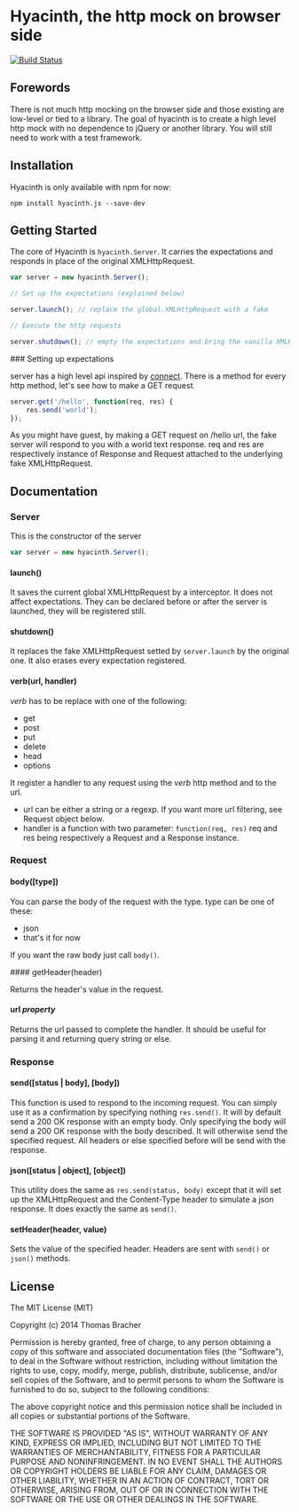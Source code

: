 # Hyacinth, the http mock on browser side
[![Build Status](https://travis-ci.org/ThomasBracher/hyacinth.svg?branch=master)](https://travis-ci.org/ThomasBracher/hyacinth)


## Forewords
There is not much http mocking on the browser side and those existing are low-level or tied to a library. The goal of hyacinth is to create a high level http mock with no dependence to jQuery or another library. You will still need to work with a test framework.

## Installation
Hyacinth is only available with npm for now:
```
npm install hyacinth.js --save-dev
```

## Getting Started
The core of Hyacinth is `hyacinth.Server`. It carries the expectations and responds in place of the original XMLHttpRequest.

```javascript
var server = new hyacinth.Server();

// Set up the expectations (explained below)

server.launch(); // replace the global.XMLHttpRequest with a fake

// Execute the http requests

server.shutdown(); // empty the expectations and bring the vanilla XMLHttpRequest back
```

### Setting up expectations

server has a high level api inspired by [connect](http://www.senchalabs.org/connect). There is a method for every http method, let's see how to make a GET request.

```javascript
server.get('/hello', function(req, res) {
	res.send('world');
});
```

As you might have guest, by making a GET request on /hello url, the fake server will respond to you with a world text response. req and res are respectively instance of Response and Request attached to the underlying fake XMLHttpRequest.

## Documentation

### Server

This is the constructor of the server

```javascript
var server = new hyacinth.Server();
```

#### launch()

It saves the current global XMLHttpRequest by a interceptor. It does not affect expectations. They can be declared before or after the server is launched, they will be registered still.

#### shutdown()

It replaces the fake XMLHttpRequest setted by `server.launch` by the original one. It also erases every expectation registered.

#### verb(url, handler)

_verb_ has to be replace with one of the following:
* get
* post
* put
* delete
* head
* options

It register a handler to any request using the _verb_ http method and to the url.
* url can be either a string or a regexp. If you want more url filtering, see Request object below.
* handler is a function with two parameter: `function(req, res)` req and res being respectively a Request and a Response instance.

### Request

#### body([type])

You can parse the body of the request with the type. type can be one of these:
* json
* that's it for now

If you want the raw body just call `body()`.

#### getHeader(header)

Returns the header's value in the request.

#### url  _property_

Returns the url passed to complete the handler. It should be useful for parsing it and returning query string or else.

### Response

#### send([status | body], [body])

This function is used to respond to the incoming request. You can simply use it as a confirmation by specifying nothing `res.send()`. It will by default send a 200 OK response with an empty body. Only specifying the body will send a 200 OK response with the body described. It will otherwise send the specified request.
All headers or else specified before will be send with the response.

#### json([status | object], [object])

This utility does the same as `res.send(status, body)` except that it will set up the XMLHttpRequest and the Content-Type header to simulate a json response. It does exactly the same as `send()`.

#### setHeader(header, value)

Sets the value of the specified header. Headers are sent with `send()` or `json()` methods.

## License
The MIT License (MIT)

Copyright (c) 2014 Thomas Bracher

Permission is hereby granted, free of charge, to any person obtaining a copy
of this software and associated documentation files (the "Software"), to deal
in the Software without restriction, including without limitation the rights
to use, copy, modify, merge, publish, distribute, sublicense, and/or sell
copies of the Software, and to permit persons to whom the Software is
furnished to do so, subject to the following conditions:

The above copyright notice and this permission notice shall be included in
all copies or substantial portions of the Software.

THE SOFTWARE IS PROVIDED "AS IS", WITHOUT WARRANTY OF ANY KIND, EXPRESS OR
IMPLIED, INCLUDING BUT NOT LIMITED TO THE WARRANTIES OF MERCHANTABILITY,
FITNESS FOR A PARTICULAR PURPOSE AND NONINFRINGEMENT. IN NO EVENT SHALL THE
AUTHORS OR COPYRIGHT HOLDERS BE LIABLE FOR ANY CLAIM, DAMAGES OR OTHER
LIABILITY, WHETHER IN AN ACTION OF CONTRACT, TORT OR OTHERWISE, ARISING FROM,
OUT OF OR IN CONNECTION WITH THE SOFTWARE OR THE USE OR OTHER DEALINGS IN
THE SOFTWARE.
